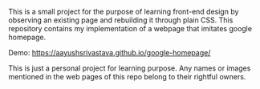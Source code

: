 This is a small project for the purpose of learning front-end design by observing an existing page and rebuilding it through plain CSS. This repository contains my implementation of a webpage that imitates google homepage.

Demo: https://aayushsrivastava.github.io/google-homepage/

This is just a personal project for learning purpose. Any names or images mentioned in the web pages of this repo belong to their rightful owners.
